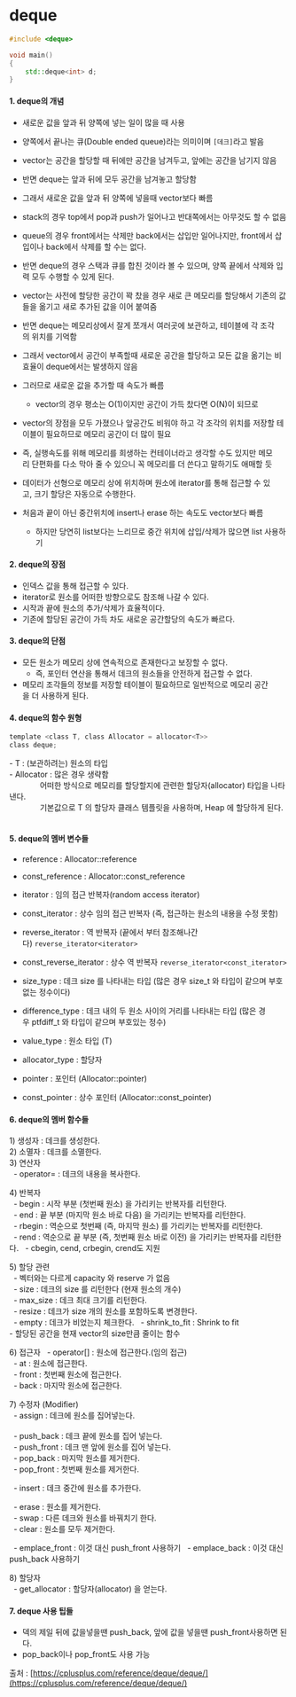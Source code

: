 # deque  

```C++
#include <deque>

void main()
{
    std::deque<int> d;
}
```

#### 1. deque의 개념
- 새로운 값을 앞과 뒤 양쪽에 넣는 일이 많을 때 사용
- 양쪽에서 끝나는 큐(Double ended queue)라는 의미이며 `[데크]`라고 발음  
  
- vector는 공간을 할당할 때 뒤에만 공간을 남겨두고, 앞에는 공간을 남기지 않음
- 반면 deque는 앞과 뒤에 모두 공간을 남겨놓고 할당함
- 그래서 새로운 값을 앞과 뒤 양쪽에 넣을때 vector보다 빠름

- stack의 경우 top에서 pop과 push가 일어나고 반대쪽에서는 아무것도 할 수 없음
- queue의 경우 front에서는 삭제만 back에서는 삽입만 일어나지만, front에서 삽입이나 back에서 삭제를 할 수는 없다.  
- 반면 deque의 경우 스택과 큐를 합친 것이라 볼 수 있으며, 양쪽 끝에서 삭제와 입력 모두 수행할 수 있게 된다.  
  
- vector는 사전에 할당한 공간이 꽉 찼을 경우 새로 큰 메모리를 할당해서 기존의 값들을 옮기고 새로 추가된 값을 이어 붙여줌  
- 반면 deque는 메모리상에서 잘게 쪼개서 여러곳에 보관하고, 테이블에 각 조각의 위치를 기억함  
- 그래서 vector에서 공간이 부족할때 새로운 공간을 할당하고 모든 값을 옮기는 비효율이 deque에서는 발생하지 않음  
- 그러므로 새로운 값을 추가할 때 속도가 빠름
	- vector의 경우 평소는 O(1)이지만 공간이 가득 찼다면 O(N)이 되므로
- vector의 장점을 모두 가졌으나 앞공간도 비워야 하고 각 조각의 위치를 저장할 테이블이 필요하므로 메모리 공간이 더 많이 필요  
- 즉, 실행속도를 위해 메모리를 희생하는 컨테이너라고 생각할 수도 있지만 메모리 단편화를 다소 막아 줄 수 있으니 꼭 메모리를 더 쓴다고 말하기도 애매할 듯  

- 데이터가 선형으로 메모리 상에 위치하며 원소에 iterator를 통해 접근할 수 있고, 크기 할당은 자동으로 수행한다.  
- 처음과 끝이 아닌 중간위치에 insert나 erase 하는 속도도 vector보다 빠름  
	- 하지만 당연히 list보다는 느리므로 중간 위치에 삽입/삭제가 많으면 list 사용하기
    
#### 2. deque의 장점  
- 인덱스 값을 통해 접근할 수 있다.  
- iterator로 원소를 어떠한 방향으로도 참조해 나갈 수 있다.  
- 시작과 끝에 원소의 추가/삭제가 효율적이다.  
- 기존에 할당된 공간이 가득 차도 새로운 공간할당의 속도가 빠르다.

#### 3. deque의 단점  
- 모든 원소가 메모리 상에 연속적으로 존재한다고 보장할 수 없다.
	- 즉, 포인터 연산을 통해서 데크의 원소들을 안전하게 접근할 수 없다. 
- 메모리 조각들의 정보를 저장할 테이블이 필요하므로 일반적으로 메모리 공간을 더 사용하게 된다. 

#### 4. deque의 함수 원형  
```C++
template <class T, class Allocator = allocator<T>>  
class deque;  
```
- T : (보관하려는) 원소의 타입  
- Allocator : 많은 경우 생략함  
              어떠한 방식으로 메모리를 할당할지에 관련한 할당자(allocator) 타입을 나타낸다.   
              기본값으로 T 의 할당자 클래스 템플릿을 사용하며, Heap 에 할당하게 된다.  
    
#### 5. deque의 멤버 변수들  
- reference : Allocator::reference  
- const_reference : Allocator::const_reference  
  
- iterator : 임의 접근 반복자(random access iterator)  
- const_iterator : 상수 임의 접근 반복자 (즉, 접근하는 원소의 내용을 수정 못함)  
- reverse_iterator : 역 반복자 (끝에서 부터 참조해나간다) `reverse_iterator<iterator>`
- const_reverse_iterator : 상수 역 반복자 `reverse_iterator<const_iterator>`
  
- size_type : 데크 size 를 나타내는 타입 (많은 경우 size_t 와 타입이 같으며 부호없는 정수이다)  
- difference_type : 데크 내의 두 원소 사이의 거리를 나타내는 타입 (많은 경우 ptfdiff_t 와 타입이 같으며 부호있는 정수)  
- value_type : 원소 타입 (T)  
- allocator_type : 할당자  

- pointer : 포인터 (Allocator::pointer)  
- const_pointer : 상수 포인터 (Allocator::const_pointer)  

#### 6. deque의 멤버 함수들  
1) 생성자 : 데크를 생성한다.  
2) 소멸자 : 데크를 소멸한다.  
3) 연산자  
  - operator= : 데크의 내용을 복사한다.  
  
4) 반복자  
  - begin : 시작 부분 (첫번째 원소) 을 가리키는 반복자를 리턴한다.  
  - end : 끝 부분 (마지막 원소 바로 다음) 을 가리키는 반복자를 리턴한다.  
  - rbegin : 역순으로 첫번째 (즉, 마지막 원소) 를 가리키는 반복자를 리턴한다.  
  - rend : 역순으로 끝 부분 (즉, 첫번째 원소 바로 이전) 을 가리키는 반복자를 리턴한다.
  - cbegin, cend, crbegin, crend도 지원  
  
5) 할당 관련  
  - 벡터와는 다르게 capacity 와 reserve 가 없음  
  - size : 데크의 size 를 리턴한다 (현재 원소의 개수)  
  - max_size : 데크 최대 크기를 리턴한다.  
  - resize : 데크가 size 개의 원소를 포함하도록 변경한다.  
  - empty : 데크가 비었는지 체크한다.
  - shrink_to_fit : Shrink to fit  
	- 할당된 공간을 현재 vector의 size만큼 줄이는 함수
  
6) 접근자
  - operator[] : 원소에 접근한다.(임의 접근)  
  - at : 원소에 접근한다.  
  - front : 첫번째 원소에 접근한다.  
  - back : 마지막 원소에 접근한다.  
  
7) 수정자 (Modifier)  
  - assign : 데크에 원소를 집어넣는다.  
    
  - push_back : 데크 끝에 원소를 집어 넣는다.  
  - push_front : 데크 맨 앞에 원소를 집어 넣는다.  
  - pop_back : 마지막 원소를 제거한다.  
  - pop_front : 첫번째 원소를 제거한다.  
  
  - insert : 데크 중간에 원소를 추가한다.  
  
  - erase : 원소를 제거한다.  
  - swap : 다른 데크와 원소를 바꿔치기 한다.  
  - clear : 원소를 모두 제거한다.

  - emplace_front : 이것 대신 push_front 사용하기
  - emplace_back : 이것 대신 push_back 사용하기  
  
8) 할당자  
  - get_allocator : 할당자(allocator) 을 얻는다.

#### 7. deque 사용 팁들
- 덱의 제일 뒤에 값을넣을땐 push_back, 앞에 값을 넣을땐 push_front사용하면 된다.
- pop_back이나 pop_front도 사용 가능  




출처 : [https://cplusplus.com/reference/deque/deque/](https://cplusplus.com/reference/deque/deque/)